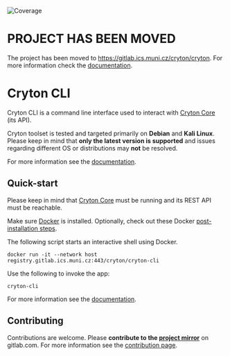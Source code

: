 ![Coverage](https://gitlab.ics.muni.cz/cryton/cryton-cli/badges/master/coverage.svg)

[//]: # (TODO: add badges for python versions, black, pylint, flake8, unit tests, integration tests)

# PROJECT HAS BEEN MOVED
The project has been moved to https://gitlab.ics.muni.cz/cryton/cryton. For more information check the [documentation](https://cryton.gitlab-pages.ics.muni.cz/).

# Cryton CLI
Cryton CLI is a command line interface used to interact with [Cryton Core](https://gitlab.ics.muni.cz/cryton/cryton-core) (its API).

Cryton toolset is tested and targeted primarily on **Debian** and **Kali Linux**. Please keep in mind that **only 
the latest version is supported** and issues regarding different OS or distributions may **not** be resolved.

For more information see the [documentation](https://cryton.gitlab-pages.ics.muni.cz/cryton-documentation/latest/components/cli/).

## Quick-start
Please keep in mind that [Cryton Core](https://gitlab.ics.muni.cz/cryton/cryton-core) must be running and its REST API must be reachable.

Make sure [Docker](https://docs.docker.com/engine/install/) is installed.
Optionally, check out these Docker [post-installation steps](https://docs.docker.com/engine/install/linux-postinstall/).

The following script starts an interactive shell using Docker. 
```shell
docker run -it --network host registry.gitlab.ics.muni.cz:443/cryton/cryton-cli
```

Use the following to invoke the app:
```shell
cryton-cli
```

For more information see the [documentation](https://cryton.gitlab-pages.ics.muni.cz/cryton-documentation/latest/components/cli/).

## Contributing
Contributions are welcome. Please **contribute to the [project mirror](https://gitlab.com/cryton-toolset/cryton-cli)** on gitlab.com.
For more information see the [contribution page](https://cryton.gitlab-pages.ics.muni.cz/cryton-documentation/latest/contribution-guide/).
